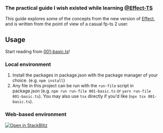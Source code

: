 ### The practical guide I wish existed while learning [@Effect-TS](https://github.com/Effect-TS/)

This guide explores some of the concepts from the new version of [Effect](https://github.com/Effect-TS/io), and is written from the point of view of a casual fp-ts 2 user.

## Usage

Start reading from [001-basic.ts](001-basic.ts)!

### Local environment
1. Install the packages in package.json with the package manager of your choice. (e.g. `npm install`)
2. Any file in this project can be run with the `run-file` script in package.json (e.g. `npm run run-file 001-basic.ts` or `yarn run-file 001-basic.ts`). You may also use `tsx` directly if you'd like (`npx tsx 001-basic.ts`).

### Web-based environment

[![Open in StackBlitz](https://developer.stackblitEffect.com/img/open_in_stackblitz_small.svg)](https://stackblitEffect.com/github/pigoz/effect-crashcourse?file=001-basic.ts)
